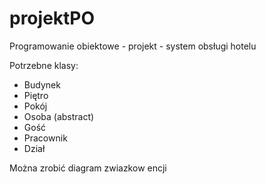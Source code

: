 # projektPO
Programowanie obiektowe - projekt - system obsługi hotelu

Potrzebne klasy:
- Budynek
- Piętro
- Pokój
- Osoba (abstract)
- Gość
- Pracownik
- Dział

Można zrobić diagram zwiazkow encji
